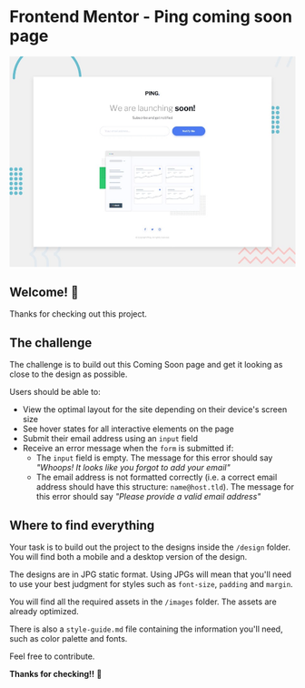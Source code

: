 # Frontend Mentor - Ping coming soon page

![Design preview for the Ping coming soon page coding challenge](./design/desktop-preview.jpg)

## Welcome! 👋

Thanks for checking out this project.

## The challenge

The challenge is to build out this Coming Soon page and get it looking as close to the design as possible.

Users should be able to: 

- View the optimal layout for the site depending on their device's screen size
- See hover states for all interactive elements on the page
- Submit their email address using an `input` field
- Receive an error message when the `form` is submitted if:
	- The `input` field is empty. The message for this error should say *"Whoops! It looks like you forgot to add your email"*
	- The email address is not formatted correctly (i.e. a correct email address should have this structure: `name@host.tld`). The message for this error should say *"Please provide a valid email address"*

## Where to find everything

Your task is to build out the project to the designs inside the `/design` folder. You will find both a mobile and a desktop version of the design. 

The designs are in JPG static format. Using JPGs will mean that you'll need to use your best judgment for styles such as `font-size`, `padding` and `margin`. 

You will find all the required assets in the `/images` folder. The assets are already optimized.

There is also a `style-guide.md` file containing the information you'll need, such as color palette and fonts.


Feel free to contribute.

**Thanks for checking!!** 🚀
